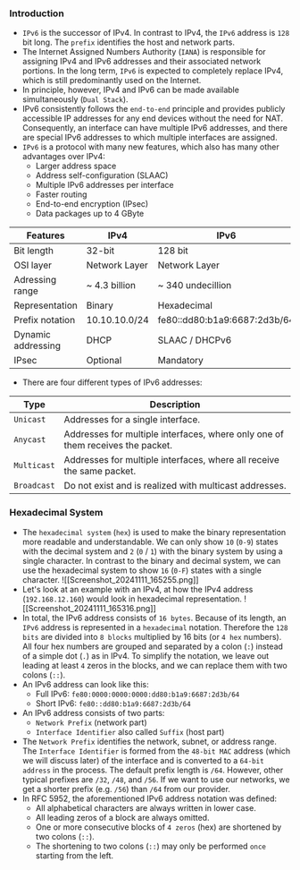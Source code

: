 ### Introduction
- `IPv6` is the successor of IPv4. In contrast to IPv4, the `IPv6` address is `128` bit long. The `prefix` identifies the host and network parts. 
- The Internet Assigned Numbers Authority (`IANA`) is responsible for assigning IPv4 and IPv6 addresses and their associated network portions. In the long term, `IPv6` is expected to completely replace IPv4, which is still predominantly used on the Internet. 
- In principle, however, IPv4 and IPv6 can be made available simultaneously (`Dual Stack`).
- IPv6 consistently follows the `end-to-end` principle and provides publicly accessible IP addresses for any end devices without the need for NAT. Consequently, an interface can have multiple IPv6 addresses, and there are special IPv6 addresses to which multiple interfaces are assigned.
- `IPv6` is a protocol with many new features, which also has many other advantages over IPv4:
	- Larger address space
	- Address self-configuration (SLAAC)
	- Multiple IPv6 addresses per interface
	- Faster routing
	- End-to-end encryption (IPsec)
	- Data packages up to 4 GByte

| **Features** | **IPv4** | **IPv6** |
| --- | --- | --- |
| Bit length | 32-bit | 128 bit |
| OSI layer | Network Layer | Network Layer |
| Adressing range | ~ 4.3 billion | ~ 340 undecillion |
| Representation | Binary | Hexadecimal |
| Prefix notation | 10.10.10.0/24 | fe80::dd80:b1a9:6687:2d3b/64 |
| Dynamic addressing | DHCP | SLAAC / DHCPv6 |
| IPsec | Optional | Mandatory |
- There are four different types of IPv6 addresses:

| **Type** | **Description** |
| --- | --- |
| `Unicast` | Addresses for a single interface. |
| `Anycast` | Addresses for multiple interfaces, where only one of them receives the packet. |
| `Multicast` | Addresses for multiple interfaces, where all receive the same packet. |
| `Broadcast` | Do not exist and is realized with multicast addresses. |


### Hexadecimal System
- The `hexadecimal system` (`hex`) is used to make the binary representation more readable and understandable. We can only show `10` (`0-9`) states with the decimal system and `2` (`0` / `1`) with the binary system by using a single character. In contrast to the binary and decimal system, we can use the hexadecimal system to show `16` (`0-F`) states with a single character.
![[Screenshot_20241111_165255.png]]
- Let's look at an example with an IPv4, at how the IPv4 address (`192.168.12.160`) would look in hexadecimal representation.
![[Screenshot_20241111_165316.png]]
- In total, the IPv6 address consists of `16 bytes`. Because of its length, an `IPv6` address is represented in a `hexadecimal` notation. Therefore the `128 bits` are divided into `8 blocks` multiplied by 16 bits (or `4 hex` numbers). All four hex numbers are grouped and separated by a colon (`:`) instead of a simple dot (`.`) as in IPv4. To simplify the notation, we leave out leading at least `4` zeros in the blocks, and we can replace them with two colons (`::`).
- An IPv6 address can look like this:
	- Full IPv6: `fe80:0000:0000:0000:dd80:b1a9:6687:2d3b/64`
	- Short IPv6: `fe80::dd80:b1a9:6687:2d3b/64`
- An IPv6 address consists of two parts:
	- `Network Prefix` (network part)
	- `Interface Identifier` also called `Suffix` (host part)
- The `Network Prefix` identifies the network, subnet, or address range. The `Interface Identifier` is formed from the `48-bit MAC` address (which we will discuss later) of the interface and is converted to a `64-bit address` in the process. The default prefix length is `/64`. However, other typical prefixes are `/32`, `/48`, and `/56`. If we want to use our networks, we get a shorter prefix (e.g. `/56`) than `/64` from our provider.
- In RFC 5952, the aforementioned IPv6 address notation was defined:
	- All alphabetical characters are always written in lower case.
	- All leading zeros of a block are always omitted.
	- One or more consecutive blocks of `4 zeros` (hex) are shortened by two colons (`::`).
	- The shortening to two colons (`::`) may only be performed `once` starting from the left.